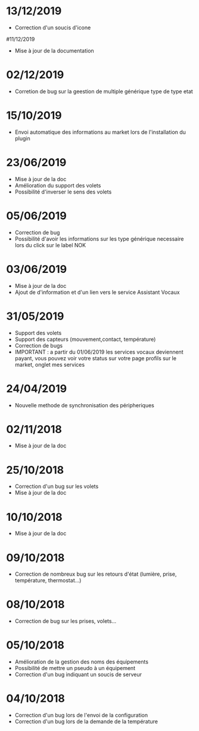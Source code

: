 # 13/12/2019

- Correction d'un soucis d'icone

#11/12/2019

- Mise à jour de la documentation

# 02/12/2019

- Corretion de bug sur la geestion de multiple générique type de type etat

# 15/10/2019

- Envoi automatique des informations au market lors de l'installation du plugin

# 23/06/2019

- Mise à jour de la doc
- Amélioration du support des volets
- Possibilité d'inverser le sens des volets

# 05/06/2019

- Correction de bug
- Possibilité d'avoir les informations sur les type générique necessaire lors du click sur le label NOK

# 03/06/2019

- Mise à jour de la doc
- Ajout de d'information et d'un lien vers le service Assistant Vocaux

# 31/05/2019

- Support des volets
- Support des capteurs (mouvement,contact, température)
- Correction de bugs
- IMPORTANT : a partir du 01/06/2019 les services vocaux deviennent payant, vous pouvez voir votre status sur votre page profils sur le market, onglet mes services

# 24/04/2019

- Nouvelle methode de synchronisation des péripheriques

# 02/11/2018

- Mise à jour de la doc

# 25/10/2018

- Correction d'un bug sur les volets
- Mise à jour de la doc

# 10/10/2018

- Mise à jour de la doc

# 09/10/2018

- Correction de nombreux bug sur les retours d'état (lumière, prise, température, thermostat...)

# 08/10/2018

- Correction de bug sur les prises, volets...

# 05/10/2018

- Amélioration de la gestion des noms des équipements
- Possibilité de mettre un pseudo à un équipement
- Correction d'un bug indiquant un soucis de serveur

# 04/10/2018

- Correction d'un bug lors de l'envoi de la configuration
- Correction d'un bug lors de la demande de la température
